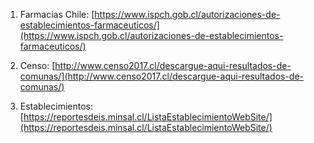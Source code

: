 1. Farmacias Chile: [https://www.ispch.gob.cl/autorizaciones-de-establecimientos-farmaceuticos/](https://www.ispch.gob.cl/autorizaciones-de-establecimientos-farmaceuticos/)

2. Censo: [http://www.censo2017.cl/descargue-aqui-resultados-de-comunas/](http://www.censo2017.cl/descargue-aqui-resultados-de-comunas/)

3. Establecimientos: [https://reportesdeis.minsal.cl/ListaEstablecimientoWebSite/](https://reportesdeis.minsal.cl/ListaEstablecimientoWebSite/)
